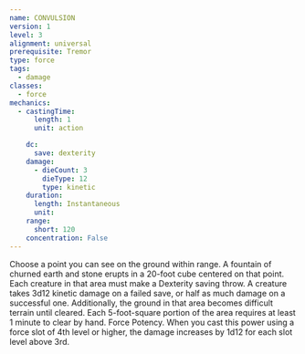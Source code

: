 ```yaml
---
name: CONVULSION
version: 1
level: 3
alignment: universal
prerequisite: Tremor
type: force
tags:
  - damage
classes:
  - force
mechanics:
  - castingTime:
      length: 1
      unit: action

    dc:
      save: dexterity
    damage:
      - dieCount: 3
        dieType: 12
        type: kinetic
    duration:
      length: Instantaneous
      unit: 
    range:
      short: 120
    concentration: False
---
```

Choose a point you can see on the ground within
range. A fountain of churned earth and stone erupts in
a 20-foot cube centered on that point. Each creature in
that area must make a Dexterity saving throw. A
creature takes 3d12 kinetic damage on a failed save, or
half as much damage on a successful one. Additionally,
the ground in that area becomes difficult terrain until
cleared. Each 5-foot-square portion of the area
requires at least 1 minute to clear by hand.
Force Potency. When you cast this power using a
force slot of 4th level or higher, the damage increases
by 1d12 for each slot level above 3rd.

    